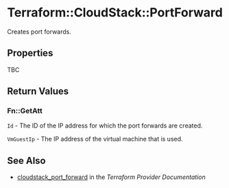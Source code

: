# Terraform::CloudStack::PortForward

Creates port forwards.

## Properties

TBC

## Return Values

### Fn::GetAtt

`Id` - The ID of the IP address for which the port forwards are created.

`VmGuestIp` - The IP address of the virtual machine that is used.

## See Also

* [cloudstack_port_forward](https://www.terraform.io/docs/providers/cloudstack/r/port_forward.html) in the _Terraform Provider Documentation_